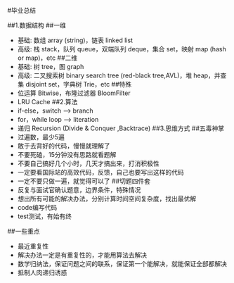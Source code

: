 #毕业总结

##1.数据结构
##一维
  - 基础: 数组 array (string)，链表 linked list
  - 高级: 栈 stack，队列 queue，双端队列 deque，集合 set，映射 map (hash or map)，etc
##二维
  - 基础: 树 tree，图 graph
  - 高级: 二叉搜索树 binary search tree (red-black tree,AVL)，堆 heap，并查集 disjoint set，字典树 Trie，etc
##特殊
  - 位运算 Bitwise，布隆过滤器 BloomFilter
  - LRU Cache
##2.算法
  - if-else，switch ——> branch
  - for，while loop ——> literation
  - 递归 Recursion (Divide & Conquer ,Backtrace)
##3.思维方式
##五毒神掌
 - 过遍数，最少5遍
 - 敢于去背好的代码，慢慢就理解了
 - 不要死磕，15分钟没有思路就看题解
 - 不要自己搞好几个小时，几天才搞出来，打消积极性
 - 一定要看国际站的高效代码，反馈，自己也要写出这样的代码
 - 一定不要只做一遍，就觉得可以了
##切题四件套
 - 反复与面试官确认题意，边界条件，特殊情况
 - 想出所有可能的解决办法，分别计算时间空间复杂度，找出最优解
 - code编写代码
 - test测试，有始有终

##一些重点
 - 最近重复性
 - 解决办法一定是有重复性的，才能用算法去解决
 - 数学归纳法，保证问题之间的联系，保证第一个能解决，就能保证全部都解决
 - 抵制人肉递归诱惑
